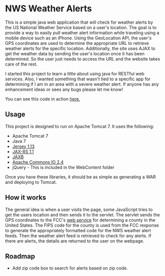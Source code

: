 NWS Weather Alerts
==================

This is a simple java web application that will check for weather alerts by the US National Weather Service based on a user's location.  The goal is to provide a way to easily pull weather alert information while traveling using a mobile device such as an iPhone.  Using the GeoLocation API, the user's GPS coordinates are used to determine the appropriate URL to retrieve weather alerts for the specific location. Additionally, the site uses AJAX to get the weather data by sending the user's location once it has been determined. So the user just needs to access the URL and the website takes care of the rest. 

I started this project to learn a little about using java for RESTful web services. Also, I wanted something that wasn't tied to a specific app for determining if I am in an area with a severe weather alert. If anyone has any enhancement ideas or sees any bugs please let me know!

You can see this code in action [here.](http://www.natepaulus.com/NWSWeatherData)

Usage
-----

This project is designed to run on Apache Tomcat 7.  It uses the following:

* Apache Tomcat 7
* Java 7
* [Jersey 1.13](http://jersey.java.net/) 
* [JAX-RS 1.1](http://jax-rs-spec.java.net/)
* [JAXB](http://jaxb.java.net/)
* [Apache Commons IO 2.4](https://commons.apache.org/io/)
* jQuery - This is included in the WebContent folder

Once you have these libraries, it should be as simple as generating a WAR and deploying to Tomcat.

How it works
------------

The general idea is when a user visits the page, some JavaScript tries to get the users location and then sends it to the servlet.  The servlet sends the GPS coordinates to the FCC's [web service](http://www.fcc.gov/developers/census-block-conversions-api) for determining a county in the United States.  The FIPS code for the county is used from the FCC response to generate the appropriately formatted code for the NWS weather alert feeds.  Then the weather alert feed is retrieved to check for any alerts.  If there are alerts, the details are returned to the user on the webpage.  

Roadmap
-------

* Add zip code box to search for alerts based on zip code.